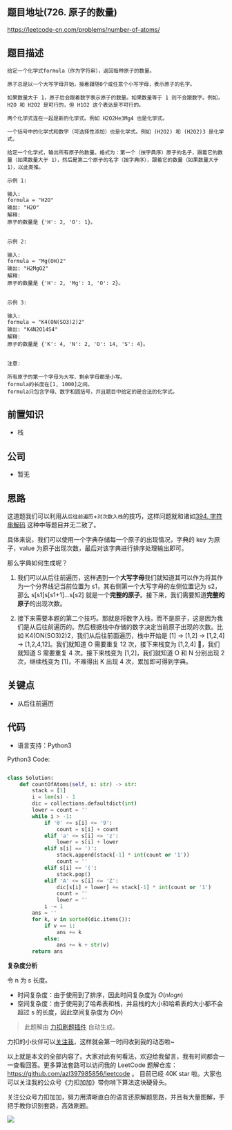 ## 题目地址(726. 原子的数量)

https://leetcode-cn.com/problems/number-of-atoms/

## 题目描述

```
给定一个化学式formula（作为字符串），返回每种原子的数量。

原子总是以一个大写字母开始，接着跟随0个或任意个小写字母，表示原子的名字。

如果数量大于 1，原子后会跟着数字表示原子的数量。如果数量等于 1 则不会跟数字。例如，H2O 和 H2O2 是可行的，但 H1O2 这个表达是不可行的。

两个化学式连在一起是新的化学式。例如 H2O2He3Mg4 也是化学式。

一个括号中的化学式和数字（可选择性添加）也是化学式。例如 (H2O2) 和 (H2O2)3 是化学式。

给定一个化学式，输出所有原子的数量。格式为：第一个（按字典序）原子的名子，跟着它的数量（如果数量大于 1），然后是第二个原子的名字（按字典序），跟着它的数量（如果数量大于 1），以此类推。

示例 1:

输入:
formula = "H2O"
输出: "H2O"
解释:
原子的数量是 {'H': 2, 'O': 1}。


示例 2:

输入:
formula = "Mg(OH)2"
输出: "H2MgO2"
解释:
原子的数量是 {'H': 2, 'Mg': 1, 'O': 2}。


示例 3:

输入:
formula = "K4(ON(SO3)2)2"
输出: "K4N2O14S4"
解释:
原子的数量是 {'K': 4, 'N': 2, 'O': 14, 'S': 4}。


注意:

所有原子的第一个字母为大写，剩余字母都是小写。
formula的长度在[1, 1000]之间。
formula只包含字母、数字和圆括号，并且题目中给定的是合法的化学式。
```

## 前置知识

- 栈

## 公司

- 暂无

## 思路

这道题我们可以利用从`后往前遍历`+`对次数入栈`的技巧，这样问题就和诸如[394. 字符串解码](https://github.com/azl397985856/leetcode/blob/master/problems/394.decode-string.md) 这种中等题目并无二致了。

具体来说，我们可以使用一个字典存储每一个原子的出现情况，字典的 key 为原子，value 为原子出现次数，最后对该字典进行排序处理输出即可。

那么字典如何生成呢？

1. 我们可以从后往前遍历，这样遇到一个**大写字母**我们就知道其可以作为将其作为一个分界线记当前位置为 s1，其右侧第一个大写字母的左侧位置记为 s2，那么 s[s1]s[s1+1]...s[s2] 就是一个**完整的原子**。接下来，我们需要知道**完整的原子**的出现次数。

2. 接下来需要本题的第二个技巧。那就是将数字入栈，而不是原子，这是因为我们是从后往前遍历的。然后根据栈中存储的数字决定当前原子出现的次数。比如 K4(ON(SO3)2)2，我们从后往前面遍历，栈中开始是 [1] -> [1,2] -> [1,2,4] -> [1,2,4,12]。我们就知道 O 需要重复 12 次，接下来栈变为 [1,2,4] ，我们就知道 S 需要重复 4 次。接下来栈变为 [1,2]，我们就知道 O 和 N 分别出现 2 次，继续栈变为 [1]，不难得出 K 出现 4 次，累加即可得到字典。

## 关键点

- 从后往前遍历

## 代码

- 语言支持：Python3

Python3 Code:

```python

class Solution:
    def countOfAtoms(self, s: str) -> str:
        stack = [1]
        i = len(s) - 1
        dic = collections.defaultdict(int)
        lower = count = ''
        while i > -1:
            if '0' <= s[i] <= '9':
                count = s[i] + count
            elif 'a' <= s[i] <= 'z':
                lower = s[i] + lower
            elif s[i] == ')':
                stack.append(stack[-1] * int(count or '1'))
                count = ''
            elif s[i] == '(':
                stack.pop()
            elif 'A' <= s[i] <= 'Z':
                dic[s[i] + lower] += stack[-1] * int(count or '1')
                count = ''
                lower = ''
            i -= 1
        ans = ''
        for k, v in sorted(dic.items()):
            if v == 1:
                ans += k
            else:
                ans += k + str(v)
        return ans


```

**复杂度分析**

令 n 为 s 长度。

- 时间复杂度：由于使用到了排序，因此时间复杂度为 $O(nlogn)$
- 空间复杂度：由于使用到了哈希表和栈，并且栈的大小和哈希表的大小都不会超过 s 的长度，因此空间复杂度为 $O(n)$

> 此题解由 [力扣刷题插件](https://leetcode-pp.github.io/leetcode-cheat/?tab=solution-template) 自动生成。

力扣的小伙伴可以[关注我](https://leetcode-cn.com/u/fe-lucifer/)，这样就会第一时间收到我的动态啦~

以上就是本文的全部内容了。大家对此有何看法，欢迎给我留言，我有时间都会一一查看回答。更多算法套路可以访问我的 LeetCode 题解仓库：https://github.com/azl397985856/leetcode 。 目前已经 40K star 啦。大家也可以关注我的公众号《力扣加加》带你啃下算法这块硬骨头。

关注公众号力扣加加，努力用清晰直白的语言还原解题思路，并且有大量图解，手把手教你识别套路，高效刷题。

![](https://tva1.sinaimg.cn/large/007S8ZIlly1gfcuzagjalj30p00dwabs.jpg)
